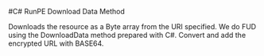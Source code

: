 #C# RunPE Download Data Method

Downloads the resource as a Byte array from the URI specified.
We do FUD using the DownloadData method prepared with C#.
Convert and add the encrypted URL with BASE64.


